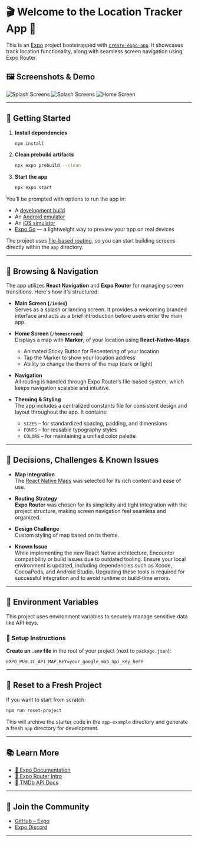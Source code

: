 # 🎬 Welcome to the Location Tracker App 👋

This is an [Expo](https://expo.dev) project bootstrapped with [`create-expo-app`](https://www.npmjs.com/package/create-expo-app). It showcases track location functionality, along with seamless screen navigation using Expo Router.

## 🖼️ Screenshots & Demo

![Splash Screens](./assets/images/screenshot_1.png)
![Splash Screens](./assets/images/screenshot_3.png)
![Home Screen](./assets/images/screenshot_2.png)

---

## 🚀 Getting Started

1. **Install dependencies**

   ```bash
   npm install
   ```

2. **Clean prebuild artifacts**

   ```bash
   npx expo prebuild --clean
   ```

3. **Start the app**

   ```bash
   npx expo start
   ```

You’ll be prompted with options to run the app in:

- A [development build](https://docs.expo.dev/develop/development-builds/introduction/)
- An [Android emulator](https://docs.expo.dev/workflow/android-studio-emulator/)
- An [iOS simulator](https://docs.expo.dev/workflow/ios-simulator/)
- [Expo Go](https://expo.dev/go) — a lightweight way to preview your app on real devices

The project uses [file-based routing](https://docs.expo.dev/router/introduction/), so you can start building screens directly within the `app` directory.

---

## 🧭 Browsing & Navigation

The app utilizes **React Navigation** and **Expo Router** for managing screen transitions. Here's how it's structured:

- **Main Screen (`/index`)**  
  Serves as a splash or landing screen. It provides a welcoming branded interface and acts as a brief introduction before users enter the main app.

- **Home Screen (`/homescreen`)**  
  Displays a map with **Marker**, of your location using **React-Native-Maps**.

  - Animated Sticky Button for Recentering of your location
  - Tap the Marker to show your location address
  - Ability to change the theme of the map (dark or light)

- **Navigation**  
  All routing is handled through Expo Router’s file-based system, which keeps navigation scalable and intuitive.

- **Theming & Styling**  
  The app includes a centralized constants file for consistent design and layout throughout the app. It contains:
  - `SIZES` – for standardized spacing, padding, and dimensions
  - `FONTS` – for reusable typography styles
  - `COLORS` – for maintaining a unified color palette

---

## 🧠 Decisions, Challenges & Known Issues

- **Map Integration**  
  The [React Native Maps](https://github.com/react-native-maps) was selected for its rich content and ease of use.
- **Routing Strategy**  
  **Expo Router** was chosen for its simplicity and tight integration with the project structure, making screen navigation feel seamless and organized.

- **Design Challenge**  
  Custom styling of map based on its theme.

- **Known Issue**  
  While implementing the new React Native architecture, Encounter compatibility or build issues due to outdated tooling. Ensure your local environment is updated, including dependencies such as Xcode, CocoaPods, and Android Studio. Upgrading these tools is required for successful integration and to avoid runtime or build-time errors.

---

## 🔐 Environment Variables

This project uses environment variables to securely manage sensitive data like API keys.

### 📁 Setup Instructions

**Create an `.env` file** in the root of your project (next to `package.json`):

```env
EXPO_PUBLIC_API_MAP_KEY=your_google_map_api_key_here
```

---

## 🔄 Reset to a Fresh Project

If you want to start from scratch:

```bash
npm run reset-project
```

This will archive the starter code in the `app-example` directory and generate a fresh `app` directory for development.

---

## 📚 Learn More

- [📖 Expo Documentation](https://docs.expo.dev/)
- [🚀 Expo Router Intro](https://docs.expo.dev/router/introduction/)
- [🎥 TMDb API Docs](https://developer.themoviedb.org/docs)

---

## 💬 Join the Community

- [GitHub – Expo](https://github.com/expo/expo)
- [Expo Discord](https://chat.expo.dev)

---
